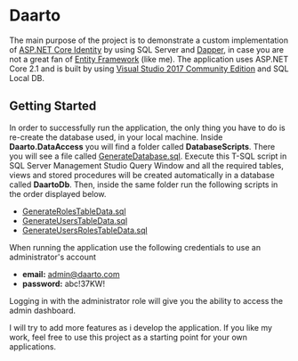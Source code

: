 # Daarto

The main purpose of the project is to demonstrate a custom implementation of [ASP.NET Core Identity](https://docs.microsoft.com/en-us/aspnet/core/security/authentication/identity) by using SQL Server and [Dapper](https://github.com/StackExchange/Dapper), in case you are not a great fan of [Entity Framework](https://docs.microsoft.com/en-us/ef/core/) (like me).
The application uses ASP.NET Core 2.1 and is built by using [Visual Studio 2017 Community Edition](https://www.visualstudio.com/vs/community/) and SQL Local DB.

## Getting Started

In order to successfully run the application, the only thing you have to do is re-create the database used, in your local machine. Inside **Daarto.DataAccess** you will find a folder called **DatabaseScripts**. There you will see a file called [GenerateDatabase.sql](https://github.com/giorgos07/Daarto/blob/master/Daarto.DataAccess/DatabaseScripts/GenerateDatabase.sql).
Execute this T-SQL script in SQL Server Management Studio Query Window and all the required tables, views and stored procedures will be created automatically in a database called **DaartoDb**. Then, inside the same folder run the following scripts in the order displayed below.

* [GenerateRolesTableData.sql](https://github.com/giorgos07/Daarto/blob/master/Daarto.DataAccess/DatabaseScripts/GenerateRolesTableData.sql)
* [GenerateUsersTableData.sql](https://github.com/giorgos07/Daarto/blob/master/Daarto.DataAccess/DatabaseScripts/GenerateUsersTableData.sql)
* [GenerateUsersRolesTableData.sql](https://github.com/giorgos07/Daarto/blob/master/Daarto.DataAccess/DatabaseScripts/GenerateUsersRolesTableData.sql)

When running the application use the following credentials to use an administrator's account

* **email:** admin@daarto.com
* **password:** abc!37KW!

Logging in with the administrator role will give you the ability to access the admin dashboard.

I will try to add more features as i develop the application. If you like my work, feel free to use this project as a starting point for your own applications.